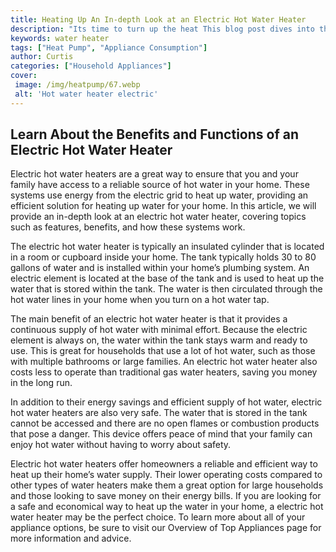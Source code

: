 ```yaml
---
title: Heating Up An In-depth Look at an Electric Hot Water Heater
description: "Its time to turn up the heat This blog post dives into the pros and cons of an electric hot water heater and provides readers with the information they need to make an informed buying decision"
keywords: water heater
tags: ["Heat Pump", "Appliance Consumption"]
author: Curtis
categories: ["Household Appliances"]
cover: 
 image: /img/heatpump/67.webp
 alt: 'Hot water heater electric'
---
```

## Learn About the Benefits and Functions of an Electric Hot Water Heater

Electric hot water heaters are a great way to ensure that you and your family have access to a reliable source of hot water in your home. These systems use energy from the electric grid to heat up water, providing an efficient solution for heating up water for your home. In this article, we will provide an in-depth look at an electric hot water heater, covering topics such as features, benefits, and how these systems work.

The electric hot water heater is typically an insulated cylinder that is located in a room or cupboard inside your home. The tank typically holds 30 to 80 gallons of water and is installed within your home’s plumbing system. An electric element is located at the base of the tank and is used to heat up the water that is stored within the tank. The water is then circulated through the hot water lines in your home when you turn on a hot water tap.

The main benefit of an electric hot water heater is that it provides a continuous supply of hot water with minimal effort. Because the electric element is always on, the water within the tank stays warm and ready to use. This is great for households that use a lot of hot water, such as those with multiple bathrooms or large families. An electric hot water heater also costs less to operate than traditional gas water heaters, saving you money in the long run.

In addition to their energy savings and efficient supply of hot water, electric hot water heaters are also very safe. The water that is stored in the tank cannot be accessed and there are no open flames or combustion products that pose a danger. This device offers peace of mind that your family can enjoy hot water without having to worry about safety.

Electric hot water heaters offer homeowners a reliable and efficient way to heat up their home’s water supply. Their lower operating costs compared to other types of water heaters make them a great option for large households and those looking to save money on their energy bills. If you are looking for a safe and economical way to heat up the water in your home, a electric hot water heater may be the perfect choice. To learn more about all of your appliance options, be sure to visit our Overview of Top Appliances page for more information and advice.
